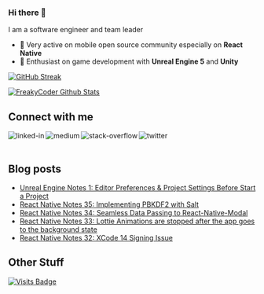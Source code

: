 ### Hi there 👋 

I am a software engineer and team leader

- 🥰 Very active on mobile open source community especially on **React Native**
- 🥳 Enthusiast on game development with **Unreal Engine 5** and **Unity**

  
[![GitHub Streak](https://streak-stats.demolab.com?user=wrathchaos&theme=blood-dark&hide_border=true&card_width=500&fire=EB5454&dates=EBC4C4)](https://git.io/streak-stats)

  
[![FreakyCoder Github Stats](https://github-readme-stats-six-azure-55.vercel.app/api?username=wrathchaos&show_icons=true&count_private=true&include_all_commits=true&title_color=eb1b0c&icon_color=eb1b0c&random=&randomss524272)](https://freakycoder.com)
<!--
![wrathchaos GitHub Stats](https://stats.hyochan.dev/api/github-stats-advanced?login=wrathchaos)
-->

## Connect with me

[<img align="left" alt="linked-in" src="https://img.shields.io/badge/linkedin-%230077B5.svg?&style=for-the-badge&logo=linkedin&logoColor=white" />](https://www.linkedin.com/in/kuray-ogun/)
[<img align="left" alt="medium" src="https://img.shields.io/badge/medium-%2312100E.svg?&style=for-the-badge&logo=medium&logoColor=white" />](https://freakycoder.com/)
[<img align="left" alt="stack-overflow" src="https://img.shields.io/badge/stack%20overflow-FE7A16?logo=stack-overflow&logoColor=white&style=for-the-badge" />](https://stackoverflow.com/users/2247055/freakycoder)
[<img align="left" alt="twitter" src="https://img.shields.io/badge/twitter-%231DA1F2.svg?&style=for-the-badge&logo=twitter&logoColor=white" />](https://twitter.com/FreakyCoderCom)

<br>
<br>

## Blog posts
<!-- BLOG-POST-LIST:START -->
- [Unreal Engine Notes 1: Editor Preferences & Project Settings Before Start a Project](https://freakycoder.com/unreal-engine-notes-1-editor-preferences-project-settings-before-start-a-project-b74055808a8f?source=rss----decee8936214---4)
- [React Native Notes 35: Implementing PBKDF2 with Salt](https://freakycoder.com/react-native-notes-35-implementing-pbkdf2-with-salt-d560b4dc3f67?source=rss----decee8936214---4)
- [React Native Notes 34: Seamless Data Passing to React-Native-Modal](https://freakycoder.com/react-native-notes-34-seamless-data-passing-to-react-native-modal-ef3b47b0e608?source=rss----decee8936214---4)
- [React Native Notes 33: Lottie Animations are stopped after the app goes to the background state](https://freakycoder.com/react-native-notes-33-lottie-animations-are-stopped-after-the-app-goes-to-the-background-state-9bc4d81e9bb9?source=rss----decee8936214---4)
- [React Native Notes 32: XCode 14 Signing Issue](https://freakycoder.com/react-native-notes-32-xcode-14-signing-issue-b3d2f3616aa4?source=rss----decee8936214---4)
<!-- BLOG-POST-LIST:END -->




## Other Stuff

[![Visits Badge](https://badges.strrl.dev/visits/wrathchaos/wrathchaos?style=for-the-badge&color=eb1b0c)](https://badges.strrl.dev)

